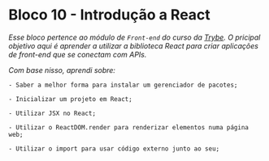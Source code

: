 # Bloco 10 - Introdução a React

*Esse bloco pertence ao módulo de `Front-end` do curso da [Trybe](https://www.betrybe.com/).*
*O pricipal objetivo aqui é aprender a utilizar a biblioteca React para criar aplicações de front-end que se conectam com APIs.*

*Com base nisso, aprendi sobre:*

    - Saber a melhor forma para instalar um gerenciador de pacotes;

    - Inicializar um projeto em React;
    
    - Utilizar JSX no React;
    
    - Utilizar o ReactDOM.render para renderizar elementos numa página web;
    
    - Utilizar o import para usar código externo junto ao seu;
